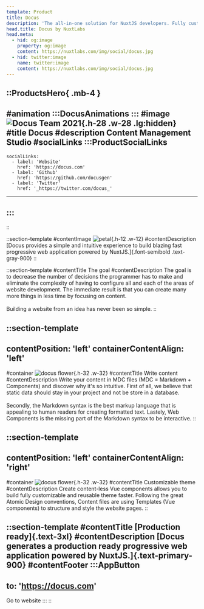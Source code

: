 ```yaml
---
template: Product
title: Docus
description: 'The all-in-one solution for NuxtJS developers. Fully customisable theming system and file based content management system included. Create your next progressive web application with Docus now!'
head.title: Docus by NuxtLabs
head.meta:
  - hid: og:image
    property: og:image
    content: https://nuxtlabs.com/img/social/docus.jpg
  - hid: twitter:image
    name: twitter:image
    content: https://nuxtlabs.com/img/social/docus.jpg
---
```


::ProductsHero{ .mb-4 }
---
#animation
  :::DocusAnimations
  :::
#image
![Docus Team 2021](/img/products/docusLogo.svg){.h-28 .w-28 .lg:hidden}
#title
Docus
#description
Content Management Studio
#socialLinks
  :::ProductSocialLinks
  ---
    socialLinks:
      - label: 'Website'
        href: 'https://docus.com'
      - label: 'Github'
        href: 'https://github.com/docusgen'
      - label: 'Twitter'
        href: '_https://twitter.com/docus_'
  ---
  :::
---
::

<!-- description section -->
::section-template
#contentImage
![petal](/img/products/docus-petal-small.svg){.h-12 .w-12}
#contentDescription
[Docus provides a simple and intuitive experience to build blazing fast progressive web application powered by NuxtJS.]{.font-semibold .text-gray-900}
::

<!-- goal section -->
::section-template
#contentTitle
The goal
#contentDescription
The goal is to decrease the number of decisions the programmer has to make and eliminate the complexity of having to configure all and each of the areas of website development. The immediate result is that you can create many more things in less time by focusing on content.
<br /><br />
Building a website from an idea has never been so simple.
::

<!-- write content section  -->
::section-template
---
contentPosition: 'left'
containerContentAlign: 'left'
---
#container
![docus flower](/img/products/docus-petals-external.svg){.h-32 .w-32}
#contentTitle
Write content
#contentDescription
Write your content in MDC files (MDC = Markdown + Components) and discover why it's so intuitive. First of all, we believe that static data should stay in your project and not be store in a database.
<br /><br />
Secondly, the Markdown syntax is the best markup language that is appealing to human readers for creating formatted text. Lastely, Web Components is the missing part of the Markdown syntax to be interactive.
::

<!-- customizable theme section  -->
::section-template
---
contentPosition: 'left'
containerContentAlign: 'right'
---
#container
![docus flower](/img/products/docus-petals-internal.svg){.h-32 .w-32}
#contentTitle
Customizable theme
#contentDescription
Create content-less Vue components allows you to build fully customizable and reusable theme faster. Following the great Atomic Design conventions, Content files are using Templates (Vue components) to structure and style the website pages.
::

<!-- production ready section -->
::section-template
#contentTitle
[Production ready]{.text-3xl}
#contentDescription
[Docus generates a production ready progressive web application powered by NuxtJS.]{.text-primary-900}
#contentFooter
  :::AppButton
  ---
  to: 'https://docus.com'
  ---
  Go to website
  :::
::
<!-- ## Document-Driven Web Framework and Platform

Docus provides a simple and intuitive experience to build blazing fast progressive web application powered by [NuxtJS](/nuxtjs). The goal is to decrease the number of decisions the programmer has to make and eliminate the complexity of having to configure all and each of the areas of website development. The immediate result is that you can create many more things in less time by focusing on content. Building a website from an idea has never been so simple.

### Write content

Write your content in MDC files **(MDC = Markdown + Components)** and discover why it's so intuitive.
First of all, we believe that static data should stay in your project and not be store in a database. Secondly, the Markdown syntax is the best markup language that is appealing to human readers for creating formatted text. Lastely, Web Components is the missing part of the Markdown syntax to be interactive.

### Customizable theme

Create content-less Vue components allows you to build fully customizable and reusable theme faster. Following the great Atomic Design conventions, Content files are using Templates (Vue components) to structure and style the website pages.

### Production ready

Docus generates a production ready progressive web application powered by [NuxtJS](/nuxtjs).

-->
